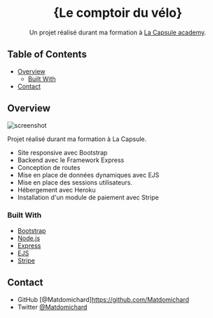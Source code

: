 <!-- Please update value in the {}  -->

<h1 align="center">{Le comptoir du vélo}</h1>

<div align="center">
   Un projet réalisé durant ma formation à  <a href="https://www.lacapsule.academy/" target="_blank">La Capsule academy</a>.
</div>


<!-- TABLE OF CONTENTS -->

## Table of Contents

- [Overview](#overview)
  - [Built With](#built-with)
- [Contact](#contact)

<!-- OVERVIEW -->

## Overview

![screenshot](https://user-images.githubusercontent.com/16707738/92399059-5716eb00-f132-11ea-8b14-bcacdc8ec97b.png)

Projet réalisé durant ma formation à La Capsule.

 - Site responsive avec Bootstrap
 - Backend avec le Framework Express
 - Conception de routes
 - Mise en place de données dynamiques avec EJS
 - Mise en place des sessions utilisateurs.
 - Hébergement avec  Heroku
 - Installation d'un module de paiement avec Stripe

### Built With

<!-- This section should list any major frameworks that you built your project using. Here are a few examples.-->

- [Bootstrap](https://getbootstrap.com/)
- [Node.js](https://nodejs.org/)
- [Express](https://expressjs.com/)
- [EJS](https://ejs.co/)
- [Stripe](https://stripe.com/)



## Contact
- GitHub [@Matdomichard]https://github.com/Matdomichard
- Twitter [@Matdomichard](https://twitter.com/Matdomichard)

